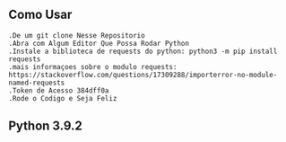 ## Como Usar
    .De um git clone Nesse Repositorio
    .Abra com Algum Editor Que Possa Rodar Python
    .Instale a biblioteca de requests do python: python3 -m pip install requests
    .mais informaçoes sobre o modulo requests: https://stackoverflow.com/questions/17309288/importerror-no-module-named-requests
    .Token de Acesso 384dff0a 
    .Rode o Codigo e Seja Feliz
## Python 3.9.2
